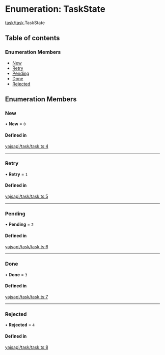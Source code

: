 # Enumeration: TaskState

[task/task](../modules/task_task.md).TaskState

## Table of contents

### Enumeration Members

- [New](task_task.TaskState.md#new)
- [Retry](task_task.TaskState.md#retry)
- [Pending](task_task.TaskState.md#pending)
- [Done](task_task.TaskState.md#done)
- [Rejected](task_task.TaskState.md#rejected)

## Enumeration Members

### New

• **New** = ``0``

#### Defined in

[yajsapi/task/task.ts:4](https://github.com/golemfactory/yajsapi/blob/5793bb7/yajsapi/task/task.ts#L4)

___

### Retry

• **Retry** = ``1``

#### Defined in

[yajsapi/task/task.ts:5](https://github.com/golemfactory/yajsapi/blob/5793bb7/yajsapi/task/task.ts#L5)

___

### Pending

• **Pending** = ``2``

#### Defined in

[yajsapi/task/task.ts:6](https://github.com/golemfactory/yajsapi/blob/5793bb7/yajsapi/task/task.ts#L6)

___

### Done

• **Done** = ``3``

#### Defined in

[yajsapi/task/task.ts:7](https://github.com/golemfactory/yajsapi/blob/5793bb7/yajsapi/task/task.ts#L7)

___

### Rejected

• **Rejected** = ``4``

#### Defined in

[yajsapi/task/task.ts:8](https://github.com/golemfactory/yajsapi/blob/5793bb7/yajsapi/task/task.ts#L8)
